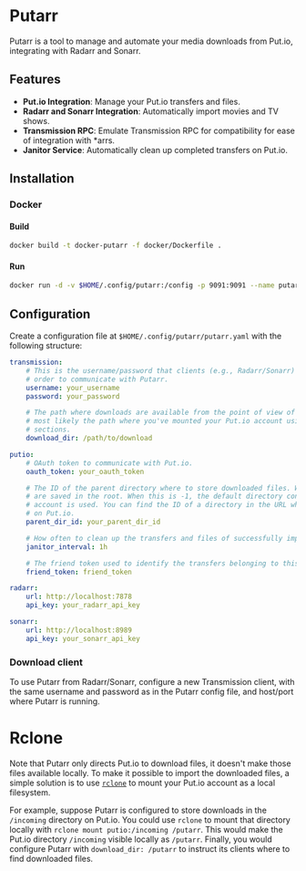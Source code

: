 # Putarr

Putarr is a tool to manage and automate your media downloads from Put.io, integrating with Radarr and Sonarr.

## Features

- **Put.io Integration**: Manage your Put.io transfers and files.
- **Radarr and Sonarr Integration**: Automatically import movies and TV shows.
- **Transmission RPC**: Emulate Transmission RPC for compatibility for ease of integration with *arrs.
- **Janitor Service**: Automatically clean up completed transfers on Put.io.

## Installation

### Docker

#### Build

```sh
docker build -t docker-putarr -f docker/Dockerfile .
```

#### Run

```sh
docker run -d -v $HOME/.config/putarr:/config -p 9091:9091 --name putarr docker-putarr -v
```

## Configuration

Create a configuration file at `$HOME/.config/putarr/putarr.yaml` with the following structure:

```yaml
transmission:
    # This is the username/password that clients (e.g., Radarr/Sonarr) need to provide in
    # order to communicate with Putarr.
    username: your_username
    password: your_password

    # The path where downloads are available from the point of view of Radarr/Sonarr. This is
    # most likely the path where you've mounted your Put.io account using rclone, see later
    # sections.
    download_dir: /path/to/download

putio:
    # OAuth token to communicate with Put.io.
    oauth_token: your_oauth_token

    # The ID of the parent directory where to store downloaded files. When this is unset files 
    # are saved in the root. When this is -1, the default directory configured in the Put.io
    # account is used. You can find the ID of a directory in the URL when browing your files
    # on Put.io.
    parent_dir_id: your_parent_dir_id

    # How often to clean up the transfers and files of successfully imported media.
    janitor_interval: 1h

    # The friend token used to identify the transfers belonging to this instance of Putarr.
    friend_token: friend_token

radarr:
    url: http://localhost:7878
    api_key: your_radarr_api_key

sonarr:
    url: http://localhost:8989
    api_key: your_sonarr_api_key
```

### Download client

To use Putarr from Radarr/Sonarr, configure a new Transmission client, with the same username
and password as in the Putarr config file, and host/port where Putarr is running.

# Rclone

Note that Putarr only directs Put.io to download files, it doesn't make those files available
locally. To make it possible to import the downloaded files, a simple solution is to use
[`rclone`](http://rclone.org/putio) to mount your Put.io account as a local filesystem.

For example, suppose Putarr is configured to store downloads in the `/incoming` directory on Put.io.
You could use `rclone` to mount that directory locally with `rclone mount putio:/incoming /putarr`.
This would make the Put.io directory `/incoming` visible locally as `/putarr`. Finally, you would
configure Putarr with `download_dir: /putarr` to instruct its clients where to find downloaded
files.